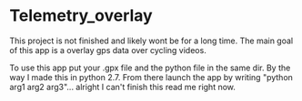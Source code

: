 # Telemetry_overlay

This project is not finished and likely wont be for a long time. The main goal of this app is a overlay gps data over cycling videos. 

To use this app put your .gpx file and the python file in the same dir. By the way I made this in python 2.7. 
From there launch the app by writing "python arg1 arg2 arg3"... alright I can't finish this read me right now.
